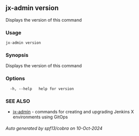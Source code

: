 ## jx-admin version

Displays the version of this command

### Usage

```
jx-admin version
```

### Synopsis

Displays the version of this command

### Options

```
  -h, --help   help for version
```

### SEE ALSO

* [jx-admin](jx-admin.md)	 - commands for creating and upgrading Jenkins X environments using GitOps

###### Auto generated by spf13/cobra on 10-Oct-2024
